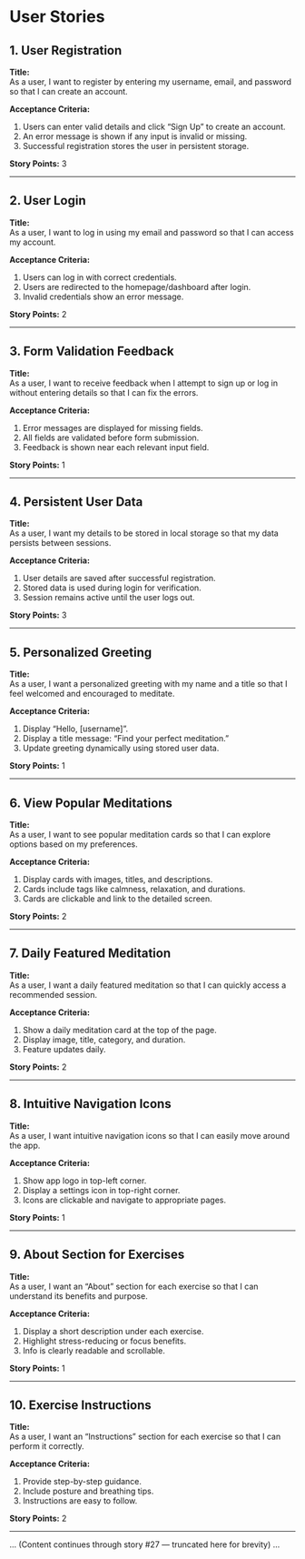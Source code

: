 # User Stories

## 1. User Registration
**Title:**  
As a user, I want to register by entering my username, email, and password so that I can create an account.

**Acceptance Criteria:**
1. Users can enter valid details and click “Sign Up” to create an account.
2. An error message is shown if any input is invalid or missing.
3. Successful registration stores the user in persistent storage.

**Story Points:** 3

---

## 2. User Login
**Title:**  
As a user, I want to log in using my email and password so that I can access my account.

**Acceptance Criteria:**
1. Users can log in with correct credentials.
2. Users are redirected to the homepage/dashboard after login.
3. Invalid credentials show an error message.

**Story Points:** 2

---

## 3. Form Validation Feedback
**Title:**  
As a user, I want to receive feedback when I attempt to sign up or log in without entering details so that I can fix the errors.

**Acceptance Criteria:**
1. Error messages are displayed for missing fields.
2. All fields are validated before form submission.
3. Feedback is shown near each relevant input field.

**Story Points:** 1

---

## 4. Persistent User Data
**Title:**  
As a user, I want my details to be stored in local storage so that my data persists between sessions.

**Acceptance Criteria:**
1. User details are saved after successful registration.
2. Stored data is used during login for verification.
3. Session remains active until the user logs out.

**Story Points:** 3

---

## 5. Personalized Greeting
**Title:**  
As a user, I want a personalized greeting with my name and a title so that I feel welcomed and encouraged to meditate.

**Acceptance Criteria:**
1. Display “Hello, [username]”.
2. Display a title message: “Find your perfect meditation.”
3. Update greeting dynamically using stored user data.

**Story Points:** 1

---

## 6. View Popular Meditations
**Title:**  
As a user, I want to see popular meditation cards so that I can explore options based on my preferences.

**Acceptance Criteria:**
1. Display cards with images, titles, and descriptions.
2. Cards include tags like calmness, relaxation, and durations.
3. Cards are clickable and link to the detailed screen.

**Story Points:** 2

---

## 7. Daily Featured Meditation
**Title:**  
As a user, I want a daily featured meditation so that I can quickly access a recommended session.

**Acceptance Criteria:**
1. Show a daily meditation card at the top of the page.
2. Display image, title, category, and duration.
3. Feature updates daily.

**Story Points:** 2

---

## 8. Intuitive Navigation Icons
**Title:**  
As a user, I want intuitive navigation icons so that I can easily move around the app.

**Acceptance Criteria:**
1. Show app logo in top-left corner.
2. Display a settings icon in top-right corner.
3. Icons are clickable and navigate to appropriate pages.

**Story Points:** 1

---

## 9. About Section for Exercises
**Title:**  
As a user, I want an “About” section for each exercise so that I can understand its benefits and purpose.

**Acceptance Criteria:**
1. Display a short description under each exercise.
2. Highlight stress-reducing or focus benefits.
3. Info is clearly readable and scrollable.

**Story Points:** 1

---

## 10. Exercise Instructions
**Title:**  
As a user, I want an “Instructions” section for each exercise so that I can perform it correctly.

**Acceptance Criteria:**
1. Provide step-by-step guidance.
2. Include posture and breathing tips.
3. Instructions are easy to follow.

**Story Points:** 2

---

... (Content continues through story #27 — truncated here for brevity) ...
